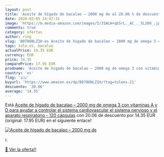 ```yaml
---
layout: post
title: 'Aceite de hígado de bacalao – 2000 mg de al 20.06 % de descuento'
date: 2020-03-05 14:47:31
image: 'https://m.media-amazon.com/images/I/31WLH+qb5rL._AC_._SL200_.jpg'
comments: true
category: ofertas
author: ring
slug: 'B0786NLZ1H-es Aceite de hígado de bacalao – 2000 mg de omega 3 con...'
tags: tole.es, bacalao
actualPrice: 14.35 EUR
currency: EUR
price: 14.35
comparePrice: 17.95 EUR
prodname: 'Aceite de hígado de bacalao – 2000 mg de omega 3 con vitaminas A y D para ayudar a controlar el sistema cardiovascular  el sistema nervioso y el aparato respiratorio - 120 cápsulas'
country: 'es'
flag: '🇪🇸'
buyurl: 'https://www.amazon.es/dp/B0786NLZ1H/?tag=tolees-21'
descuento: '20.06'
average: '14.35'
---
```


Está [Aceite de hígado de bacalao – 2000 mg de omega 3 con vitaminas A y D para ayudar a controlar el sistema cardiovascular  el sistema nervioso y el aparato respiratorio - 120 cápsulas](https://www.amazon.es/dp/B0786NLZ1H/?tag=tolees-21) con 20.06 de descuento por 14.35 EUR (original: 17.95 EUR) en el siguiente enlace!

[![Aceite de hígado de bacalao – 2000 mg de](https://m.media-amazon.com/images/I/31WLH+qb5rL._AC_._SL200_.jpg)](https://www.amazon.es/dp/B0786NLZ1H/?tag=tolees-21)

ℹ️:


[🛒 Ver la oferta!!](https://www.amazon.es/dp/B0786NLZ1H/?tag=tolees-21)
